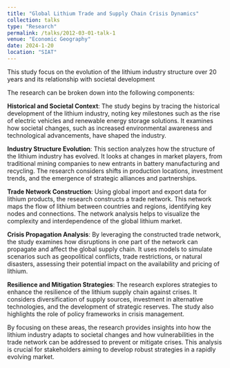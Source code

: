 ```yaml
---
title: "Global Lithium Trade and Supply Chain Crisis Dynamics"
collection: talks
type: "Research"
permalink: /talks/2012-03-01-talk-1
venue: "Economic Geography"
date: 2024-1-20
location: "SIAT"
---
```


This study focus on the evolution of the lithium industry structure over 20 years and its relationship with societal development

The research can be broken down into the following components:

**Historical and Societal Context**: The study begins by tracing the historical development of the lithium industry, noting key milestones such as the rise of electric vehicles and renewable energy storage solutions. It examines how societal changes, such as increased environmental awareness and technological advancements, have shaped the industry.

**Industry Structure Evolution**: This section analyzes how the structure of the lithium industry has evolved. It looks at changes in market players, from traditional mining companies to new entrants in battery manufacturing and recycling. The research considers shifts in production locations, investment trends, and the emergence of strategic alliances and partnerships.

**Trade Network Construction**: Using global import and export data for lithium products, the research constructs a trade network. This network maps the flow of lithium between countries and regions, identifying key nodes and connections. The network analysis helps to visualize the complexity and interdependence of the global lithium market.

**Crisis Propagation Analysis**: By leveraging the constructed trade network, the study examines how disruptions in one part of the network can propagate and affect the global supply chain. It uses models to simulate scenarios such as geopolitical conflicts, trade restrictions, or natural disasters, assessing their potential impact on the availability and pricing of lithium.

**Resilience and Mitigation Strategies**: The research explores strategies to enhance the resilience of the lithium supply chain against crises. It considers diversification of supply sources, investment in alternative technologies, and the development of strategic reserves. The study also highlights the role of policy frameworks in crisis management.

By focusing on these areas, the research provides insights into how the lithium industry adapts to societal changes and how vulnerabilities in the trade network can be addressed to prevent or mitigate crises. This analysis is crucial for stakeholders aiming to develop robust strategies in a rapidly evolving market.

